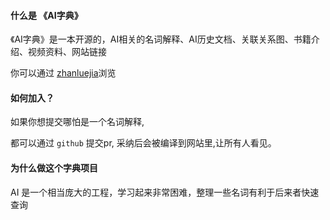 #### 什么是 《AI字典》
《AI字典》是一本开源的，AI相关的名词解释、AI历史文档、关联关系图、书籍介绍、视频资料、网站链接

你可以通过 [zhanluejia](http://www.zhanluejia.net.cn/ai/)浏览

#### 如何加入？
如果你想提交哪怕是一个名词解释,

都可以通过 `github` 提交pr, 采纳后会被编译到网站里,让所有人看见。

#### 为什么做这个字典项目
AI 是一个相当庞大的工程，学习起来非常困难，整理一些名词有利于后来者快速查询
